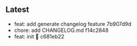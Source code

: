 ## Latest

- feat: add generate changelog feature 7b907d9d
- chore: add CHANGELOG.md f14c2848
- feat: init :seedling: c681eb22
